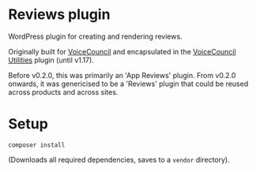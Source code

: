 # Reviews plugin

WordPress plugin for creating and rendering reviews.

Originally built for [VoiceCouncil](http://voicecouncil.com) and encapsulated in the [VoiceCouncil Utilities](https://github.com/Webdapper/voicecouncil-utilities) plugin (until v1.17).

Before v0.2.0, this was primarily an 'App Reviews' plugin. From v0.2.0 onwards, it was genericised to be a 'Reviews' plugin that could be reused across products and across sites.

# Setup
`composer install`

(Downloads all required dependencies, saves to a `vendor` directory).
